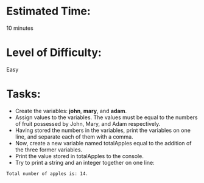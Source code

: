 # Estimated Time: 
10 minutes

# Level of Difficulty: 
Easy

# Tasks:
* Create the variables: **john**, **mary**, and **adam**.
* Assign values to the variables. The values must be equal to the numbers of fruit possessed by John, Mary, and Adam respectively.
* Having stored the numbers in the variables, print the variables on one line, and separate each of them with a comma.
* Now, create a new variable named totalApples equal to the addition of the three former variables.
* Print the value stored in totalApples to the console.
* Try to print a string and an integer together on one line:
```
Total number of apples is: 14.
```
